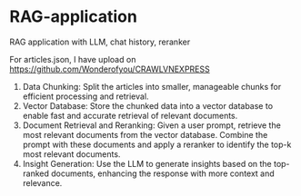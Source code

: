 # RAG-application
RAG application with LLM, chat history, reranker

For articles.json, I have upload on https://github.com/Wonderofyou/CRAWLVNEXPRESS

1) Data Chunking: Split the articles into smaller, manageable chunks for efficient processing and retrieval.
2) Vector Database: Store the chunked data into a vector database to enable fast and accurate retrieval of relevant documents.
3) Document Retrieval and Reranking: Given a user prompt, retrieve the most relevant documents from the vector database. Combine the prompt with these documents and apply a reranker to identify the top-k most relevant documents.
4) Insight Generation: Use the LLM to generate insights based on the top-ranked documents, enhancing the response with more context and relevance.
